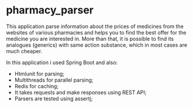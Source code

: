 # pharmacy_parser
  This application parse information about the prices of medicines from the websites of various pharmacies
and helps you to find the best offer for the medicine you are interested in.
  More than that, it is possible to find its analogues (generics) with same action substance,
which in most cases are much cheaper. 

In this application i used Spring Boot and also:
- Htmlunit for parsing;
- Multithreads for parallel parsing;
- Redis for caching;
- It takes requests and make responses using REST API;
- Parsers are tested using assertj; 